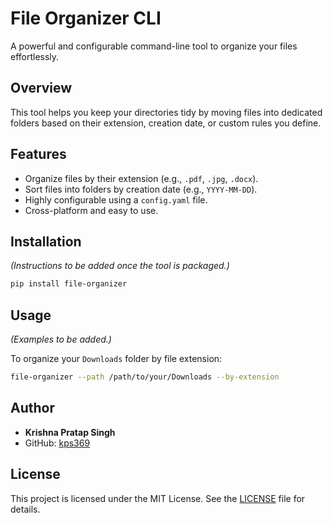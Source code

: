 # File Organizer CLI

A powerful and configurable command-line tool to organize your files effortlessly.

## Overview

This tool helps you keep your directories tidy by moving files into dedicated folders based on their extension, creation date, or custom rules you define.

## Features

*   Organize files by their extension (e.g., `.pdf`, `.jpg`, `.docx`).
*   Sort files into folders by creation date (e.g., `YYYY-MM-DD`).
*   Highly configurable using a `config.yaml` file.
*   Cross-platform and easy to use.

## Installation

*(Instructions to be added once the tool is packaged.)*

```bash
pip install file-organizer
```

## Usage

*(Examples to be added.)*

To organize your `Downloads` folder by file extension:
```bash
file-organizer --path /path/to/your/Downloads --by-extension
```

## Author

- **Krishna Pratap Singh**
- GitHub: [kps369](https://github.com/kps369)

## License

This project is licensed under the MIT License. See the [LICENSE](LICENSE) file for details.

